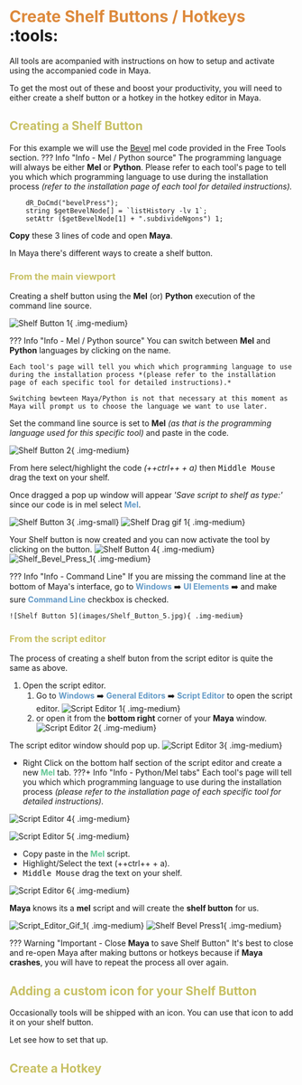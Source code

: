 # **<span style="color:rgb(221, 137, 59);">Create Shelf Buttons / Hotkeys</span>** :tools:


All tools are acompanied with instructions on how to setup and activate using the accompanied code in Maya. 

To get the most out of these and boost your productivity, you will need to either create a shelf button or a hotkey in the hotkey editor in Maya.


## **<span style="color:rgb(199, 192, 99);">Creating a Shelf Button</span>**

For this example we will use the  [Bevel](../Free%20Tools/Bevel%20Tool/Bevel.md) mel code provided in the Free Tools section.
??? Info "Info - Mel / Python source"
    The programming language will always be either **Mel** or **Python**.
    Please refer to each tool's page to tell you which which programming language to use during the installation process *(refer to the installation page of each tool for detailed instructions).* 

``` mel linenums="1"
    dR_DoCmd("bevelPress");
    string $getBevelNode[] = `listHistory -lv 1`;
    setAttr ($getBevelNode[1] + ".subdivideNgons") 1;
```

**Copy** these 3 lines of code and open **Maya**.

In Maya there's different ways to create a shelf button.

### <span style="color:rgb(199, 192, 99);">**From the main viewport**</span>
Creating a shelf button using the **Mel** (or) **Python** execution of the command line source.

![Shelf Button 1](images/Shelf_Button_1.jpg){ .img-medium}

??? Info "Info - Mel / Python source"
    You can switch between **Mel** and **Python** languages by clicking on the name.

    Each tool's page will tell you which which programming language to use during the installation process *(please refer to the installation page of each specific tool for detailed instructions).*

    Switching bewteen Maya/Python is not that necessary at this moment as Maya will prompt us to choose the language we want to use later.

Set the command line source is set to **Mel** *(as that is the programming language used for this specific tool)* and paste in the code.

![Shelf Button 2](images/Shelf_Button_2.jpg){ .img-medium}

From here select/highlight the code *(++ctrl++ + a)* then <kbd>Middle Mouse</kbd> drag the text on your shelf. 

Once dragged a pop up window will appear *'Save script to shelf as type:'* since our code is in mel select <span style="color:rgb(99, 154, 199);">**Mel**</span>.

![Shelf Button 3](images/Shelf_Button_3.jpg){ .img-small}
![Shelf Drag gif 1](images/Shelf_Drag_1.gif){ .img-medium} 

Your Shelf button is now created and you can now activate the tool by clicking on the button. 
![Shelf Button 4](images/Shelf_Button_4.jpg){ .img-medium}
![Shelf_Bevel_Press_1](images/Shelf_Bevel_Press_1.gif){ .img-medium} 

??? Info "Info - Command Line"
    If you are missing the command line at the bottom of Maya's interface, go to <span style="color:rgb(99, 154, 199);">**Windows**</span> :arrow_right: <span style="color:rgb(99, 154, 199);">**UI Elements**</span> :arrow_right: and make sure <span style="color:rgb(99, 154, 199);">**Command Line**</span> checkbox is checked.

    ![Shelf Button 5](images/Shelf_Button_5.jpg){ .img-medium}

### **<span style="color:rgb(199, 192, 99);">From the script editor</span>**

The process of creating a shelf buton from the script editor is quite the same as above. 

1. Open the script editor.
    1. Go to <span style="color:rgb(99, 154, 199);">**Windows**</span> :arrow_right: <span style="color:rgb(99, 154, 199);">**General Editors**</span> :arrow_right: <span style="color:rgb(99, 154, 199);">**Script Editor**</span> to open the script editor.
    ![Script Editor 1](images/Script_Editor_1.jpg){ .img-medium}
    2. or open it from the **bottom right** corner of your **Maya** window.
    ![Script Editor 2](images/Script_Editor_2.jpg){ .img-medium}

The script editor window should pop up. 
![Script Editor 3](images/Script_Editor_3.jpg){ .img-medium}

- Right Click on the bottom half section of the script editor and create a new <span style="color:rgb(99, 199, 149);">**Mel**</span> tab.
???+ Info "Info - Python/Mel tabs"
    Each tool's page will tell you which which programming language to use during the installation process *(please refer to the installation page of each specific tool for detailed instructions).*

![Script Editor 4](images/Script_Editor_4.jpg){ .img-medium}

![Script Editor 5](images/Script_Editor_5.jpg){ .img-medium}

- Copy paste in the  <span style="color:rgb(99, 199, 149);">**Mel**</span> script.
- Highlight/Select the text (++ctrl++ + a).
- <kbd>Middle Mouse</kbd> drag the text on your shelf. 

![Script Editor 6](images/Script_Editor_6.jpg){ .img-medium}

**Maya** knows its a **mel** script and will create the **shelf button** for us.

![Script_Editor_Gif_1](images/Script_Editor_Gif_1.gif){ .img-medium} 
![Shelf Bevel Press1](images/Shelf_Bevel_Press_1.gif){ .img-medium} 

??? Warning "Important - Close **Maya** to save Shelf Button"
    It's best to close and re-open Maya after making buttons or hotkeys because if **Maya crashes**, you will have to repeat the process all over again.

## **<span style="color:rgb(199, 192, 99);">Adding a custom icon for your Shelf Button</span>** 

Occasionally tools will be shipped with an icon. You can use that icon to add it on your shelf button.

Let see how to set that up.


## **<span style="color:rgb(199, 192, 99);">Create a Hotkey</span>**

<!-- [Single Export](../Batch%20Exporter/Buttons_overview.md#single-export){ .md-button .md-button--primary } example of button link to a permalink!!!! -->
